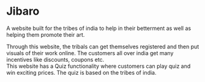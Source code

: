 # Jibaro
A website built for the tribes of india to help in their betterment as well as helping them promote their art.

Through this website, the tribals can get themselves registered and then put visuals of their work online.
The customers all over india get many incentives like discounts, coupons etc.
<br>
This website has a Quiz functionality where customers can play quiz and win exciting prices.
The quiz is based on the tribes of india.

